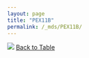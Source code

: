 ```yaml
---
layout: page
title: "PEX11B"
permalink: /_mds/PEX11B/
---
```


![](../../alns_9.28.22/aln_5HSAA078949_0.959.png?raw=true
)
[Back to Table](../../display)
